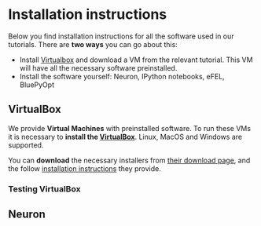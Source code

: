 # Installation instructions

Below you find installation instructions for all the software used in our tutorials.
There are **two ways** you can go about this:
* Install [Virtualbox](#virtualbox) and download a VM from the relevant tutorial. 
This VM will have all the necessary software preinstalled.                
* Install the software yourself: Neuron, IPython notebooks, eFEL, BluePyOpt

## VirtualBox                                                                    

We provide **Virtual Machines** with preinstalled software.
To run these VMs it is necessary to **install the [VirtualBox](https://www.virtualbox.org)**. Linux, MacOS and Windows are supported.

You can **download** the necessary installers from [their download page](https://www.virtualbox.org/wiki/Downloads), and the follow [installation instructions](https://www.virtualbox.org/manual/ch01.html) they provide.

### Testing VirtualBox


                                                                                 
## Neuron                                                                        
                                                                                 
                                                                                 
          
